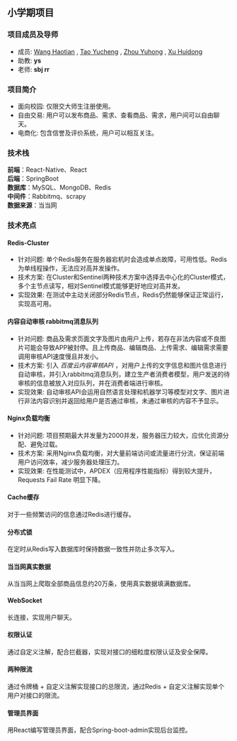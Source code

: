 ## 小学期项目
### 项目成员及导师
* 成员: [Wang Haotian](https://github.com/GrizzZ13) , [Tao Yucheng](https://github.com/tao011110) , [Zhou Yuhong](https://github.com/Zhou-Yuhong) , [Xu Huidong](https://github.com/WilliamX1)
* 助教: **ys**
* 老师: **sbj rr**
### 项目简介
* 面向校园: 仅限交大师生注册使用。
* 自由交易: 用户可以发布商品、需求、查看商品、需求，用户间可以自由聊天。
* 电商化: 包含信誉及评价系统，用户可以相互关注。
### 技术栈
**前端**：React-Native、React </br>
**后端**：SpringBoot </br>
**数据库**：MySQL、MongoDB、Redis </br>
**中间件**：Rabbitmq、scrapy </br>
**数据来源**：当当网 </br>
### 技术亮点
#### Redis-Cluster
* 针对问题: 单个Redis服务在服务器宕机时会造成单点故障，可用性低。Redis为单线程操作，无法应对高并发操作。
* 技术方案: 在Cluster和Sentinel两种技术方案中选择去中心化的Cluster模式，多个主节点读写，相对Sentinel模式能够更好地应对高并发。
* 实现效果: 在测试中主动关闭部分Redis节点，Redis仍然能够保证正常运行，实现高可用。
#### 内容自动审核 rabbitmq消息队列
* 针对问题: 商品及需求页面文字及图片由用户上传，若存在非法内容或不良图片可能会导致APP被封停。且上传商品、编辑商品、上传需求、编辑需求需要调用审核API速度慢且并发小。
* 技术方案: 引入 _百度云内容审核API_ ，对用户上传的文字信息和图片信息进行自动审核，并引入rabbitmq消息队列，建立生产者消费者模型，用户发送的待审核的信息被放入对应队列，并在消费者端进行审核。
* 实现效果: 自动审核API会运用自然语言处理和机器学习等模型对文字、图片进行非法内容识别并返回给用户是否通过审核，未通过审核的内容不予显示。
#### Nginx负载均衡
* 针对问题: 项目预期最大并发量为2000并发，服务器压力较大，应优化资源分配、避免过载。
* 技术方案: 采用Nginx负载均衡，对大量前端访问或流量进行分流，保证前端用户访问效率，减少服务器处理压力。
* 实现效果: 在性能测试中，APDEX（应用程序性能指标）得到较大提升，Requests Fail Rate 明显下降。
#### Cache缓存
对于一些频繁访问的信息通过Redis进行缓存。
#### 分布式锁
在定时从Redis写入数据库时保持数据一致性并防止多次写入。
#### 当当网真实数据
从当当网上爬取全部商品信息约20万条，使用真实数据填满数据库。
#### WebSocket
长连接，实现用户聊天。
#### 权限认证
通过自定义注解，配合拦截器，实现对接口的细粒度权限认证及安全保障。
#### 两种限流
通过令牌桶 + 自定义注解实现接口的总限流，通过Redis + 自定义注解实现单个用户对接口的限流。
#### 管理员界面
用React编写管理员界面，配合Spring-boot-admin实现后台监控。
